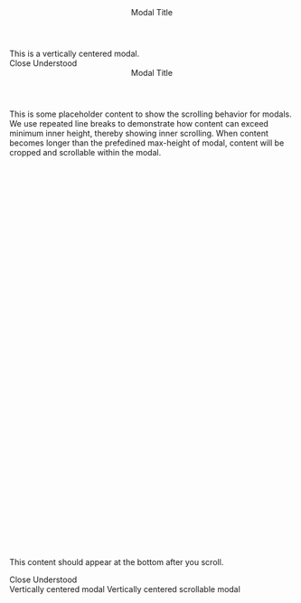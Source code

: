 ﻿<BSModal IsCentered="true" DataId="modal5">
    <Header>Modal Title</Header>
    <Content>This is a vertically centered modal.</Content>
    <Footer Context="modal">
        <BSButton MarginStart="Margins.Auto" Color="BSColor.Secondary" @onclick="modal.HideAsync">Close</BSButton>
        <BSButton Color="BSColor.Primary">Understood</BSButton>
    </Footer>
</BSModal>
<BSModal IsCentered="true" IsScrollable="true" id="modal5a">
    <Header>Modal Title</Header>
    <Content>
        <p>This is some placeholder content to show the scrolling behavior for modals. We use repeated line breaks to demonstrate how content can exceed minimum inner height, thereby showing inner scrolling. When content becomes longer than the prefedined max-height of modal, content will be cropped and scrollable within the modal.</p>
        <br><br><br><br><br><br><br><br><br><br><br><br><br><br><br><br><br><br><br><br><br><br><br><br><br><br><br><br><br><br><br><br><br><br><br><br><br><br><br><br>
        <p>This content should appear at the bottom after you scroll.</p>
    </Content>
    <Footer Context="modal">
        <BSButton MarginStart="Margins.Auto" Color="BSColor.Secondary" @onclick="modal.HideAsync">Close</BSButton>
        <BSButton Color="BSColor.Primary">Understood</BSButton>
    </Footer>
</BSModal>
<BSButton Color="BSColor.Primary" Target="modal5">Vertically centered modal</BSButton>
<BSButton Color="BSColor.Primary" Target="modal5a">Vertically centered scrollable modal</BSButton>